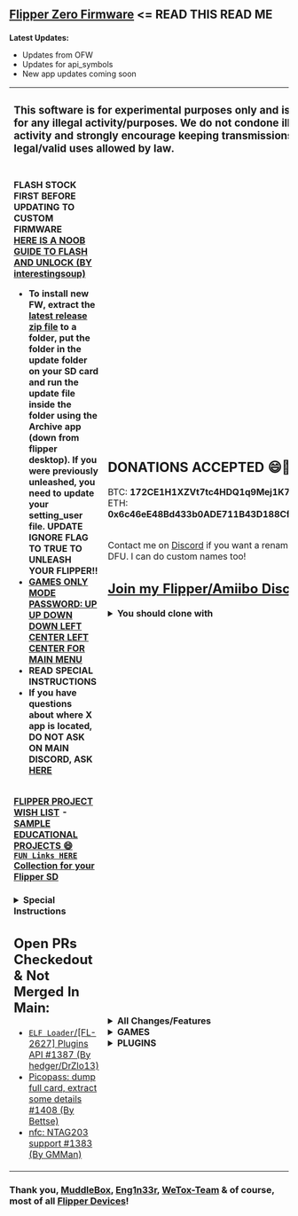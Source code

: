 <h2>

[Flipper Zero Firmware](https://github.com/flipperdevices/flipperzero-firmware/blob/dev/ReadMe.md) <= READ THIS READ ME</h2>
<b>Latest Updates:</b>

- Updates from OFW
- Updates for api_symbols
- New app updates coming soon

<table width="100%" border="0" cellspacing="0">
  <tr> <td colspan=2> <h3>This software is for experimental purposes only and is not meant for any illegal activity/purposes. We do not condone illegal activity and strongly encourage keeping transmissions to legal/valid uses allowed by law.</h3> </td> </tr>
  <tr> <td>
<br><b>FLASH STOCK FIRST BEFORE UPDATING TO CUSTOM FIRMWARE<b><br><a href="https://interestingsoup.com/n00b-guide-flashing-flipper-zero-to-rougemaster/" target="_blank">HERE IS A NOOB GUIDE TO FLASH AND UNLOCK (BY interestingsoup)</a>
      
- To install new FW, extract the [latest release zip file](https://github.com/RogueMaster/flipperzero-firmware-wPlugins/releases) to a folder, put the folder in the update folder on your SD card and run the update file inside the folder using the Archive app (down from flipper desktop). If you were previously unleashed, you need to update your setting_user file. **UPDATE IGNORE FLAG TO TRUE TO UNLEASH YOUR FLIPPER!!**
- [GAMES ONLY MODE PASSWORD: UP UP DOWN DOWN LEFT CENTER LEFT CENTER FOR MAIN MENU](https://github.com/RogueMaster/flipperzero-firmware-wPlugins/blob/unleashed/GAMES_ONLY.md)
- READ SPECIAL INSTRUCTIONS
- If you have questions about where X app is located, DO NOT ASK ON MAIN DISCORD, ASK <a href='https://discord.gg/gF2bBUzAFe'>HERE</a>

<br>[FLIPPER PROJECT WISH LIST](https://github.com/RogueMaster/flipperzero-firmware-wPlugins/blob/unleashed/RoadMap.md) - [SAMPLE EDUCATIONAL PROJECTS 😄](https://github.com/RogueMaster/flipperzero-firmware-wPlugins/blob/unleashed/RoadMap.md)
<br>[`FUN Links HERE` Collection for your Flipper SD](https://github.com/RogueMaster/awesome-flipperzero-withModules)
</td> <td>

<h2>DONATIONS ACCEPTED 😄🚀💸</h2>
BTC: <B>172CE1H1XZVt7tc4HDQ1q9Mej1K7VuHfEf</B><br>
ETH: <B>0x6c46eE48Bd433b0ADE711B43D188Cf8215cd51c2</B>
    <br> <br>
    
Contact me on [Discord](https://discord.gg/gF2bBUzAFe) if you want a renamed Flipper DFU. I can do custom names too!
<br><h2>[Join my Flipper/Amiibo Discord](https://discord.gg/gF2bBUzAFe)</h2>
<details>
  <summary><B>You should clone with</B></summary></br>

  ```shell
$ git clone --recursive https://github.com/RogueMaster/flipperzero-firmware-wPlugins.git
$ cd flipperzero-firmware-wPlugins/
$ ./fbt resources icons
$ ./fbt --with-updater updater_package
$ ./fbt plugin_dist FIRMWARE_APP_SET=ext_apps
```
</details>
      </td> </tr>
      <tr> <td>

<details>
  <summary><B>Special Instructions</B></summary></br>

- Edit the two `_map` files in /ext/subghz/assets to contain your specific subghz (.SUB) files.
</details>


## Open PRs Checkedout & Not Merged In Main:
- [`ELF Loader`/[FL-2627] Plugins API #1387 (By hedger/DrZlo13)](https://github.com/flipperdevices/flipperzero-firmware/pull/1387)
- [Picopass: dump full card, extract some details #1408 (By Bettse)](https://github.com/flipperdevices/flipperzero-firmware/pull/1408)
- [nfc: NTAG203 support #1383 (By GMMan)](https://github.com/flipperdevices/flipperzero-firmware/pull/1383)

</td><td>
<details>
  <summary><B>All Changes/Features</b></summary><br/>
  
- Animations: Hold Center to change flipper idle animation. [Thanks to Zycenios](https://github.com/flipperdevices/flipperzero-firmware/commit/111786ef40e50a40d2e510595672b569d9b97bba) With changes by RogueMaster.
- Animations: Idle animations will show all animations regardless of level and butthurt [Thanks to qqMajiKpp]
- Animations: SubGHZ Scanning image with Pikachu [Thanks to Panzer00Z](https://github.com/Panzer00Z/flipperzero-firmware/blob/3a548ea9bb181c9348d8afb427890c411456134e/assets/icons/SubGhz/Scanning_123x52.png)
- Development free space thanks to removal of unused debug tools and [thanks to ESurge](https://github.com/RogueMaster/flipperzero-firmware-wPlugins/pull/46/files) for removal of first start assets.
- Flashing the firmware using the blackmagic board with make blackmagic_load [From WeTox](https://github.com/wetox-team/flipperzero-firmware)
- Icon Decode/Encode [(Thanks to PixlEmly)](https://github.com/RogueMaster/flipperzero-firmware-wPlugins/pull/55/files)
- NFC: Display UL PWD_AUTH payload / ntag-pwd-capture [(Thanks to GMMan)](https://github.com/GMMan/flipperzero-firmware/tree/dev-new)
- NFC: Mifare UL update to show name of emulated tag (By RogueMaster with some help from GMMan)
- Plugins: Menu, Icons and Raycast exit [Thanks to Redlink](https://github.com/redlink2/flipperzero-firmware/tree/menuChanges)
- Plugins: Snake and Tetris show score. [Thanks to whoamins](https://github.com/flipperdevices/flipperzero-firmware/commit/7feda832ede1ba8468eff2ca055fef3ddbdc16ac) With changes by RogueMaster.
- RFID: Direct Emulation from [(atomsmasha)](https://github.com/flipperdevices/flipperzero-firmware/pull/1371)
- Settings: Actual PIN Lock [(By RogueMaster)](https://github.com/RogueMaster/flipperzero-firmware-wPlugins/blob/unleashed/applications/desktop/desktop.c)
- Settings: Auto-Lock Options Added: 10s+15s+90s [(By RogueMaster)](https://github.com/RogueMaster/flipperzero-firmware-wPlugins/blob/unleashed/applications/desktop/desktop_settings/scenes/desktop_settings_scene_start.c)
- Settings: Battery Meter on Desktop [Thanks to McAzzaMan](https://github.com/McAzzaMan/flipperzero-firmware/tree/BatteryPercentageView)
- Settings: Desktop => [Games Only Mode (By RogueMaster)](https://github.com/RogueMaster/flipperzero-firmware-wPlugins/blob/unleashed/GAMES_ONLY.md) [(Thanks to Astrrra for Inverted Mode to Mimic)](https://github.com/wetox-team/flipperzero-firmware/commit/ce91582b7417c5d7a9d8416c17a102d3a5868238)
- - [UP UP DOWN DOWN LEFT CENTER LEFT CENTER FOR MAIN MENU](https://github.com/RogueMaster/flipperzero-firmware-wPlugins/blob/unleashed/GAMES_ONLY.md)<== FULL LIST OF GAMES ONLY CONTROLS
- Settings: Favorite Game by holding UP on Desktop [Thanks to gotnull](https://github.com/RogueMaster/flipperzero-firmware-wPlugins/pull/57)
- Settings: Hold Down for Games Menu [(Thanks to ESurge)](https://github.com/ESurge/flipperzero-firmware-wPlugins)
- Settings: LCD Timeout Options Added: 10s+90s+2min+5min+10min [(By RogueMaster)](https://github.com/RogueMaster/flipperzero-firmware-wPlugins/blob/unleashed/applications/notification/notification_settings_app.c)
- Settings: Renamed flippers have the correct name for Bluetooth pairing [(By RogueMaster)](https://github.com/RogueMaster/flipperzero-firmware-wPlugins/blob/unleashed/firmware/targets/f7/furi_hal/furi_hal_version.c#L95)
- Settings: Scan names will have timestamp instead of random name assigned for [NFC](https://github.com/RogueMaster/flipperzero-firmware-wPlugins/blob/unleashed/lib/toolbox/random_name.c) and [SubGHz](https://github.com/RogueMaster/flipperzero-firmware-wPlugins/blob/unleashed/applications/subghz/scenes/subghz_scene_read_raw.c) (By RogueMaster)
- SubGHz: Auto Detect Raw in READ action from [perspecdev](https://github.com/RogueMaster/flipperzero-firmware-wPlugins/pull/79)
- SubGHz: Protocols Came Atomo, FAAC_SLH, Keeloq, Keeloq Common, Nice Flor S, SecPlus v1+v2 and Star Line updates from [Eng1n33r](https://github.com/Eng1n33r/flipperzero-firmware)
- SubGHz: Unlock from SD flag from [(cloudbreakdaniel)](https://github.com/RogueMaster/flipperzero-firmware-wPlugins/commit/97db0dc91ee3dff812b4dec0618e3f198de14405).  Update `subghz/assets/setting_user` with [this file](https://github.com/RogueMaster/flipperzero-firmware-wPlugins/blob/unleashed/assets/resources/subghz/assets/setting_user) on SD.  **UPDATE IGNORE FLAG TO TRUE TO UNLEASH YOUR FLIPPER!!**

 </details>

<details>
  <summary><B>GAMES</b></summary><br/>
  
- - Games `HIDDEN` if they dont work well; can be added under [applications/meta/application.fam](https://github.com/RogueMaster/flipperzero-firmware-wPlugins/blob/unleashed/applications/meta/application.fam#L54)
- `FAP` [2048 (By OlegSchwann)](https://github.com/OlegSchwann/flipperzero-firmware/tree/hackaton/game_2048/applications/game-2048)
- `FAP` [Arkanoid (By gotnull)](https://github.com/gotnull/flipperzero-firmware-wPlugins)
- [Chess (By Okalachev)](https://github.com/okalachev/flipperzero-firmware/tree/chess) Crashes 1st load if FW <~750KB or every load on larger FW `HIDDEN "chess_game"`
- [Chip8 Emulator (By mega8bit)](https://github.com/mega8bit/flipperzero-firmware) Updated by ESurge. Add SD folder `chip8`, [Get GAMES HERE](https://johnearnest.github.io/chip8Archive/) `HIDDEN "chip8"`
- `FAP` [Dice Roller Including SEX/WAR/8BALL/WEED DICE (By RogueMaster)](https://github.com/RogueMaster/flipperzero-firmware-wPlugins/blob/unleashed/applications/dice/dice.c)
- `FAP` [Flappy Bird (By DroomOne)](https://github.com/DroomOne/flipperzero-firmware/tree/dev/applications/flappy_bird)
- `FAP` [Game of Life (Updated to work by tgxn)(By itsyourbedtime)](https://github.com/tgxn/flipperzero-firmware/blob/dev/applications/game_of_life/game_of_life.c)
- `FAP` [Mandelbrot Set (By Possibly-Matt)](https://github.com/Possibly-Matt/flipperzero-firmware-wPlugins)
- `FAP` [RayCast (Bt Zlo)](https://github.com/flipperdevices/flipperzero-firmware/tree/zlo/raycast-game-engine)
- `FAP` Snake [OFW]
- `FAP` [Tanks (By Alexgr13)](https://github.com/alexgr13/flipperzero-firmware/tree/fork/dev/applications/tanks-game)
- `FAP` [Tetris (By jeffplang)](https://github.com/jeffplang/flipperzero-firmware/tree/tetris_game/applications/tetris_game)
- `FAP` [Tic Tac Toe (By gotnull)](https://github.com/gotnull/flipperzero-firmware-wPlugins)
- `FAP` [Video Poker (By PixlEmly)](https://github.com/PixlEmly/flipperzero-firmware-testing/blob/unleashed/applications/VideoPoker/poker.c)
</details>

<details>
  <summary><B>PLUGINS</b></summary><br/>

- - PLUGINS `HIDDEN` if they have uncommon hardware dependancies
- `FAP` [Barcode Generator (By McAzzaMan)](https://github.com/McAzzaMan/flipperzero-firmware/tree/UPC-A_Barcode_Generator/applications/barcode_generator)
- `FAP` [Bluetooth Remote (By Cutch)[OFW]](https://github.com/flipperdevices/flipperzero-firmware/pull/1330)
- [Clock/Stopwatch (By CompaqDisc, Stopwatch & Sound Alert By RogueMaster)](https://gist.github.com/CompaqDisc/4e329c501bd03c1e801849b81f48ea61)
- `FAP` [Dolphin Backup (By nminaylov)](https://github.com/flipperdevices/flipperzero-firmware/pull/1384) Modified by RogueMaster
- `FAP` [Dolphin Restorer (By nminaylov)](https://github.com/flipperdevices/flipperzero-firmware/pull/1384) Cloned by RogueMaster
- [HID Analyzer (By Ownasaurus)](https://github.com/Ownasaurus/flipperzero-firmware/tree/hid-analyzer/applications/hid_analyzer)
- `FAP` [Mouse Jacker (By mothball187)](https://github.com/mothball187/flipperzero-nrf24/tree/main/mousejacker) ([Pin Out](https://github.com/RogueMaster/flipperzero-firmware-wPlugins/tree/unleashed/applications/mousejacker) from nocomp/Frog/UberGuidoZ) `Req: NRF24`
- `FAP` [Mouse Jiggler (By Jacob-Tate)](https://github.com/Jacob-Tate/flipperzero-firmware/blob/dev/applications/mouse_jiggler/mouse_jiggler.c) (Original By MuddleBox)
- `FAP` Music Player [OFW]
- `FAP` [NRF Sniff (By mothball187)](https://github.com/mothball187/flipperzero-nrf24/tree/main/nrfsniff) ([Pin Out](https://github.com/RogueMaster/flipperzero-firmware-wPlugins/tree/unleashed/applications/nrfsniff) from nocomp/Frog/UberGuidoZ) `Req: NRF24`
- [PicoPass Reader (By Bettse)](https://github.com/flipperdevices/flipperzero-firmware/pull/1366)
- [RF Remix (By ESurge)](https://github.com/ESurge/flipperzero-firmware-unirfremix) [(Original By jimilinuxguy)](https://github.com/jimilinuxguy/flipperzero-universal-rf-remote/tree/028d615c83f059bb2c905530ddb3d4efbd3cbcae/applications/jukebox)
- `FAP` [Sentry Safe (By H4ckd4ddy)](https://github.com/H4ckd4ddy/flipperzero-sentry-safe-plugin) ([Pin Out](https://github.com/RogueMaster/flipperzero-firmware-wPlugins/tree/unleashed/applications/sentry_safe) from [UberGuidoZ](https://github.com/UberGuidoZ/))
- `FAP` [Spectrum Analyzer (By jolcese)](https://github.com/jolcese/flipperzero-firmware/tree/spectrum/applications/spectrum_analyzer) [Updates (for testing) Thanks to theY4Kman](https://github.com/theY4Kman/flipperzero-firmware)
- `FAP` [Touch Tunes Remote (By jimilinuxguy)](https://github.com/jimilinuxguy/flipperzero-universal-rf-remote/tree/028d615c83f059bb2c905530ddb3d4efbd3cbcae/applications/jukebox)
- `FAP` [WAV Player (By Zlo)](https://github.com/flipperdevices/flipperzero-firmware/tree/zlo/wav-player) Updated by Atmanos & RogueMaster To Work
- [WiFi (Marauder) (By 0xchocolate)](https://github.com/0xchocolate/flipperzero-firmware-with-wifi-marauder-companion) `REQUIRES WIFI DEV BOARD WITH MARAUDER FLASHED`
- [WiFi Scanner (By SequoiaSan)](https://github.com/SequoiaSan/FlipperZero-WiFi-Scanner_Module-ESP8266) `HIDDEN "wifi_scanner"` due to `Req: ESP8266`
</details>
</td></tr></table>

### Thank you, [MuddleBox](https://github.com/MuddledBox/flipperzero-firmware), [Eng1n33r](https://github.com/Eng1n33r/flipperzero-firmware), [WeTox-Team](https://github.com/wetox-team/flipperzero-firmware) & of course, most of all [Flipper Devices](https://github.com/flipperdevices/flipperzero-firmware)!
